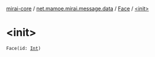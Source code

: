 [mirai-core](../../index.md) / [net.mamoe.mirai.message.data](../index.md) / [Face](index.md) / [&lt;init&gt;](./-init-.md)

# &lt;init&gt;

`Face(id: `[`Int`](https://kotlinlang.org/api/latest/jvm/stdlib/kotlin/-int/index.html)`)`